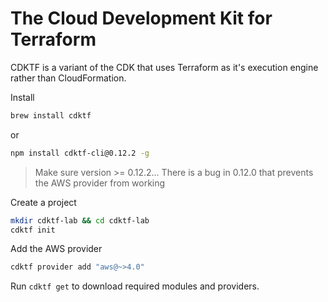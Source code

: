 # The Cloud Development Kit for Terraform
CDKTF is a variant of the CDK that uses Terraform as it's execution engine rather than CloudFormation.

Install
```bash
brew install cdktf
```
or
```bash
npm install cdktf-cli@0.12.2 -g
```
> Make sure version >= 0.12.2... There is a bug in 0.12.0 that prevents the AWS provider from working

Create a project
```bash
mkdir cdktf-lab && cd cdktf-lab
cdktf init
```

Add the AWS provider
```bash
cdktf provider add "aws@~>4.0"
```

Run `cdktf get` to download required modules and providers.

